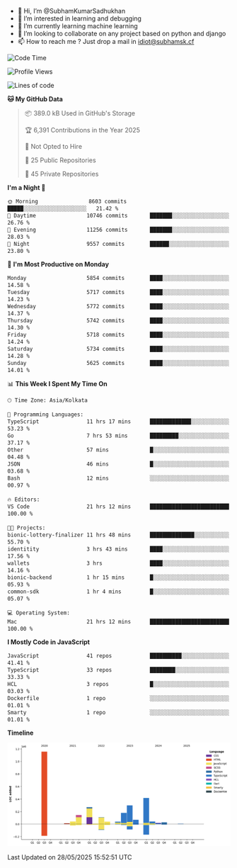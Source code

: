 - 👋 Hi, I’m @SubhamKumarSadhukhan
- 👀 I’m interested in learning and debugging
- 🌱 I’m currently learning machine learning
- 💞️ I’m looking to collaborate on any project based on python and django
- 📫 How to reach me ?
      Just drop a mail in idiot@subhamsk.cf

<!---
SubhamKumarSadhukhan/SubhamKumarSadhukhan is a ✨ special ✨ repository because its `README.md` (this file) appears on your GitHub profile.
You can click the Preview link to take a look at your changes.
--->


<!--START_SECTION:waka-->
![Code Time](http://img.shields.io/badge/Code%20Time-2%2C934%20hrs%2032%20mins-blue)

![Profile Views](http://img.shields.io/badge/Profile%20Views-1-blue)

![Lines of code](https://img.shields.io/badge/From%20Hello%20World%20I%27ve%20Written-2.9%20million%20lines%20of%20code-blue)

**🐱 My GitHub Data** 

> 📦 389.0 kB Used in GitHub's Storage 
 > 
> 🏆 6,391 Contributions in the Year 2025
 > 
> 🚫 Not Opted to Hire
 > 
> 📜 25 Public Repositories 
 > 
> 🔑 45 Private Repositories 
 > 
**I'm a Night 🦉** 

```text
🌞 Morning                8603 commits        █████░░░░░░░░░░░░░░░░░░░░   21.42 % 
🌆 Daytime                10746 commits       ███████░░░░░░░░░░░░░░░░░░   26.76 % 
🌃 Evening                11256 commits       ███████░░░░░░░░░░░░░░░░░░   28.03 % 
🌙 Night                  9557 commits        ██████░░░░░░░░░░░░░░░░░░░   23.80 % 
```
📅 **I'm Most Productive on Monday** 

```text
Monday                   5854 commits        ████░░░░░░░░░░░░░░░░░░░░░   14.58 % 
Tuesday                  5717 commits        ████░░░░░░░░░░░░░░░░░░░░░   14.23 % 
Wednesday                5772 commits        ████░░░░░░░░░░░░░░░░░░░░░   14.37 % 
Thursday                 5742 commits        ████░░░░░░░░░░░░░░░░░░░░░   14.30 % 
Friday                   5718 commits        ████░░░░░░░░░░░░░░░░░░░░░   14.24 % 
Saturday                 5734 commits        ████░░░░░░░░░░░░░░░░░░░░░   14.28 % 
Sunday                   5625 commits        ████░░░░░░░░░░░░░░░░░░░░░   14.01 % 
```


📊 **This Week I Spent My Time On** 

```text
🕑︎ Time Zone: Asia/Kolkata

💬 Programming Languages: 
TypeScript               11 hrs 17 mins      █████████████░░░░░░░░░░░░   53.23 % 
Go                       7 hrs 53 mins       █████████░░░░░░░░░░░░░░░░   37.17 % 
Other                    57 mins             █░░░░░░░░░░░░░░░░░░░░░░░░   04.48 % 
JSON                     46 mins             █░░░░░░░░░░░░░░░░░░░░░░░░   03.68 % 
Bash                     12 mins             ░░░░░░░░░░░░░░░░░░░░░░░░░   00.97 % 

🔥 Editors: 
VS Code                  21 hrs 12 mins      █████████████████████████   100.00 % 

🐱‍💻 Projects: 
bionic-lottery-finalizer 11 hrs 48 mins      ██████████████░░░░░░░░░░░   55.70 % 
identitity               3 hrs 43 mins       ████░░░░░░░░░░░░░░░░░░░░░   17.56 % 
wallets                  3 hrs               ████░░░░░░░░░░░░░░░░░░░░░   14.16 % 
bionic-backend           1 hr 15 mins        █░░░░░░░░░░░░░░░░░░░░░░░░   05.93 % 
common-sdk               1 hr 4 mins         █░░░░░░░░░░░░░░░░░░░░░░░░   05.07 % 

💻 Operating System: 
Mac                      21 hrs 12 mins      █████████████████████████   100.00 % 
```

**I Mostly Code in JavaScript** 

```text
JavaScript               41 repos            ██████████░░░░░░░░░░░░░░░   41.41 % 
TypeScript               33 repos            ████████░░░░░░░░░░░░░░░░░   33.33 % 
HCL                      3 repos             █░░░░░░░░░░░░░░░░░░░░░░░░   03.03 % 
Dockerfile               1 repo              ░░░░░░░░░░░░░░░░░░░░░░░░░   01.01 % 
Smarty                   1 repo              ░░░░░░░░░░░░░░░░░░░░░░░░░   01.01 % 
```



**Timeline**

![Lines of Code chart](https://raw.githubusercontent.com/SubhamKumarSadhukhan/SubhamKumarSadhukhan/main/assets/bar_graph.png)


 Last Updated on 28/05/2025 15:52:51 UTC
<!--END_SECTION:waka-->

